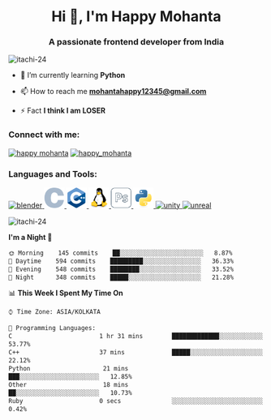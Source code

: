<h1 align="center">Hi 👋, I'm Happy Mohanta</h1>
<h3 align="center">A passionate frontend developer from India</h3>
<p align="left"> <img src="https://komarev.com/ghpvc/?username=itachi-24&label=Profile%20views&color=0e75b6&style=flat" alt="itachi-24" /> </p>

- 🌱 I’m currently learning **Python**

- 📫 How to reach me **mohantahappy12345@gmail.com**

- ⚡ Fact **I think I am LOSER**

<h3 align="left">Connect with me:</h3>
<p align="left">
<a href="https://fb.com/happy mohanta" target="blank"><img align="center" src="https://cdn.jsdelivr.net/npm/simple-icons@3.0.1/icons/facebook.svg" alt="happy mohanta" height="30" width="40" /></a>
<a href="https://instagram.com/happy_mohanta" target="blank"><img align="center" src="https://cdn.jsdelivr.net/npm/simple-icons@3.0.1/icons/instagram.svg" alt="happy_mohanta" height="30" width="40" /></a>
</p>

<h3 align="left">Languages and Tools:</h3>
<p align="left"> <a href="https://www.blender.org/" target="_blank"> <img src="https://download.blender.org/branding/community/blender_community_badge_white.svg" alt="blender" width="40" height="40"/> </a> <a href="https://www.cprogramming.com/" target="_blank"> <img src="https://raw.githubusercontent.com/devicons/devicon/master/icons/c/c-original.svg" alt="c" width="40" height="40"/> </a> <a href="https://www.w3schools.com/cpp/" target="_blank"> <img src="https://raw.githubusercontent.com/devicons/devicon/master/icons/cplusplus/cplusplus-original.svg" alt="cplusplus" width="40" height="40"/> </a> <a href="https://www.linux.org/" target="_blank"> <img src="https://raw.githubusercontent.com/devicons/devicon/master/icons/linux/linux-original.svg" alt="linux" width="40" height="40"/> </a> <a href="https://www.photoshop.com/en" target="_blank"> <img src="https://raw.githubusercontent.com/devicons/devicon/master/icons/photoshop/photoshop-line.svg" alt="photoshop" width="40" height="40"/> </a> <a href="https://www.python.org" target="_blank"> <img src="https://raw.githubusercontent.com/devicons/devicon/master/icons/python/python-original.svg" alt="python" width="40" height="40"/> </a> <a href="https://unity.com/" target="_blank"> <img src="https://www.vectorlogo.zone/logos/unity3d/unity3d-icon.svg" alt="unity" width="40" height="40"/> </a> <a href="https://unrealengine.com/" target="_blank"> <img src="https://raw.githubusercontent.com/kenangundogan/fontisto/036b7eca71aab1bef8e6a0518f7329f13ed62f6b/icons/svg/brand/unreal-engine.svg" alt="unreal" width="40" height="40"/> </a> </p>

<p><img align="center" src="https://github-readme-stats.vercel.app/api/top-langs?username=itachi-24&show_icons=true&locale=en&layout=compact" alt="itachi-24" /></p>
 
 **I'm a Night 🦉** 

```text
🌞 Morning    145 commits    ██░░░░░░░░░░░░░░░░░░░░░░░   8.87% 
🌆 Daytime    594 commits    █████████░░░░░░░░░░░░░░░░   36.33% 
🌃 Evening    548 commits    ████████░░░░░░░░░░░░░░░░░   33.52% 
🌙 Night      348 commits    █████░░░░░░░░░░░░░░░░░░░░   21.28%

```

📊 **This Week I Spent My Time On** 

```text
⌚︎ Time Zone: ASIA/KOLKATA

💬 Programming Languages: 
C                        1 hr 31 mins        █████████████░░░░░░░░░░░░   53.77% 
C++                      37 mins             █████░░░░░░░░░░░░░░░░░░░░   22.12% 
Python                    21 mins             ███░░░░░░░░░░░░░░░░░░░░░░   12.85% 
Other                     18 mins             ██░░░░░░░░░░░░░░░░░░░░░░░   10.73% 
Ruby                     0 secs              ░░░░░░░░░░░░░░░░░░░░░░░░░   0.42%

```
